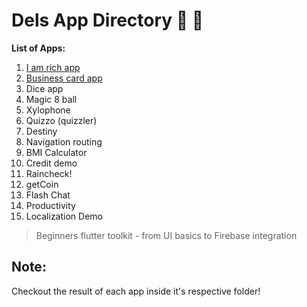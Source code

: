# Dels App Directory :iphone: :cowboy_hat_face:

**List of Apps:**

1.  [I am rich app](i_am_rich)
2.  [Business card app](mi_card_flutter)
3.  Dice app
4.  Magic 8 ball
5.  Xylophone
6.  Quizzo (quizzler)
7.  Destiny
8.  Navigation routing
9.  BMI Calculator
10. Credit demo
11. Raincheck!
12. getCoin
13. Flash Chat
14. Productivity
15. Localization Demo

> Beginners flutter toolkit - from UI basics to Firebase integration

## Note: 
Checkout the result of each app inside it's respective folder!
